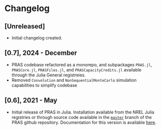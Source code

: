 # Changelog

## [Unreleased]
- Initial changelog created.

## [0.7], 2024 - December
- PRAS codebase refactored as a monorepo, and subpackages `PRAS.jl`, `PRASCore.jl`, `PRASFiles.jl`, and `PRASCapacityCredits.jl` available through the Julia General registreies.
- Removed `Convolution` and `NonSequentialMonteCarlo` simulation capabilities to simplify codebase

## [0.6], 2021 - May
- Initial release of PRAS in Julia. Installation available from the NREL Julia registries or through source code available in the [`master`](https://github.com/NREL/PRAS/tree/master) branch of the PRAS github repository. Documentation for this version is available [here](https://docs.nrel.gov/docs/fy21osti/79698.pdf).
